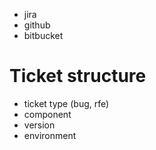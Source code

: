 - jira
- github
- bitbucket

# Ticket structure
- ticket type (bug, rfe)
- component
- version
- environment
